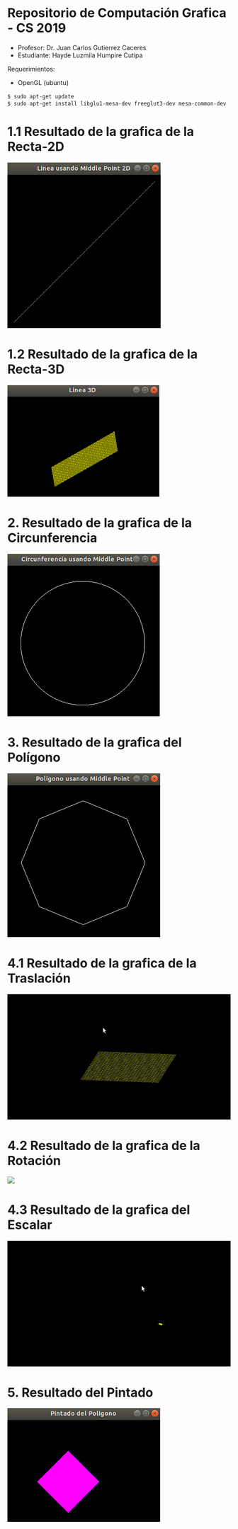 # Repositorio de Computación Grafica - CS 2019
- Profesor: Dr. Juan Carlos Gutierrez Caceres
- Estudiante: Hayde Luzmila Humpire Cutipa

Requerimientos:
- OpenGL (ubuntu)
```
$ sudo apt-get update
$ sudo apt-get install libglu1-mesa-dev freeglut3-dev mesa-common-dev
```
# 1.1 Resultado de la grafica de la Recta-2D
![bd_disponibles](Imagenes/LineaMiddlePoint2D.png)

# 1.2 Resultado de la grafica de la Recta-3D
![bd_disponibles](Imagenes/Linea3D.png)

# 2. Resultado de la grafica de la Circunferencia
![bd_disponibles](Imagenes/CircunferenciaMiddlePoint.png)

# 3. Resultado de la grafica del Polígono
![bd_disponibles](Imagenes/PoligonoMiddlePoint.png)

# 4.1 Resultado de la grafica de la Traslación
![](Imagenes/Traslacion.gif)

# 4.2 Resultado de la grafica de la Rotación
![](Imagenes/Rotacion.gif)

# 4.3 Resultado de la grafica del Escalar
![](Imagenes/Escalar.gif)

# 5. Resultado del Pintado
![bd_disponibles](Imagenes/PintadoPoligono.png)





